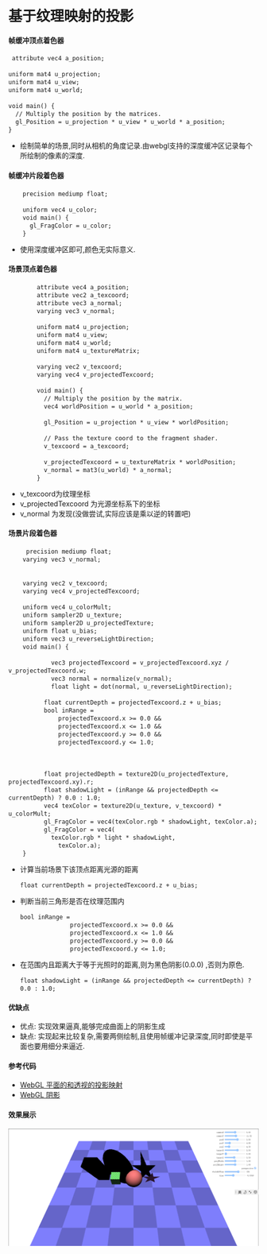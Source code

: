 # 基于纹理映射的投影

#### 帧缓冲顶点着色器

```
 attribute vec4 a_position;

uniform mat4 u_projection;
uniform mat4 u_view;
uniform mat4 u_world;

void main() {
  // Multiply the position by the matrices.
  gl_Position = u_projection * u_view * u_world * a_position;
}
```

- 绘制简单的场景,同时从相机的角度记录.由webgl支持的深度缓冲区记录每个所绘制的像素的深度.

#### 帧缓冲片段着色器

```
  	precision mediump float;

    uniform vec4 u_color;
    void main() {
      gl_FragColor = u_color;
    }
```

- 使用深度缓冲区即可,颜色无实际意义.

#### 场景顶点着色器

```
  		attribute vec4 a_position;
        attribute vec2 a_texcoord;
        attribute vec3 a_normal;
        varying vec3 v_normal;

        uniform mat4 u_projection;
        uniform mat4 u_view;
        uniform mat4 u_world;
        uniform mat4 u_textureMatrix;

        varying vec2 v_texcoord;
        varying vec4 v_projectedTexcoord;

        void main() {
          // Multiply the position by the matrix.
          vec4 worldPosition = u_world * a_position;

          gl_Position = u_projection * u_view * worldPosition;

          // Pass the texture coord to the fragment shader.
          v_texcoord = a_texcoord;

          v_projectedTexcoord = u_textureMatrix * worldPosition;
          v_normal = mat3(u_world) * a_normal;
        }
```

- v_texcoord为纹理坐标
- v_projectedTexcoord  为光源坐标系下的坐标
- v_normal 为发现(没做尝试,实际应该是乘以逆的转置吧)

#### 场景片段着色器

```
     precision mediump float;
    varying vec3 v_normal;


    varying vec2 v_texcoord;
    varying vec4 v_projectedTexcoord;

    uniform vec4 u_colorMult;
    uniform sampler2D u_texture;
    uniform sampler2D u_projectedTexture;
    uniform float u_bias;
    uniform vec3 u_reverseLightDirection;
    void main() {

            vec3 projectedTexcoord = v_projectedTexcoord.xyz / v_projectedTexcoord.w;
            vec3 normal = normalize(v_normal);
            float light = dot(normal, u_reverseLightDirection);

          float currentDepth = projectedTexcoord.z + u_bias;
          bool inRange =
              projectedTexcoord.x >= 0.0 &&
              projectedTexcoord.x <= 1.0 &&
              projectedTexcoord.y >= 0.0 &&
              projectedTexcoord.y <= 1.0;



          float projectedDepth = texture2D(u_projectedTexture, projectedTexcoord.xy).r;
          float shadowLight = (inRange && projectedDepth <= currentDepth) ? 0.0 : 1.0;  
          vec4 texColor = texture2D(u_texture, v_texcoord) * u_colorMult;
          gl_FragColor = vec4(texColor.rgb * shadowLight, texColor.a);
          gl_FragColor = vec4(
            texColor.rgb * light * shadowLight,
              texColor.a);
    }
```

- 计算当前场景下该顶点距离光源的距离

  ```
  float currentDepth = projectedTexcoord.z + u_bias;
  ```

- 判断当前三角形是否在纹理范围内

  ```
  bool inRange =
                projectedTexcoord.x >= 0.0 &&
                projectedTexcoord.x <= 1.0 &&
                projectedTexcoord.y >= 0.0 &&
                projectedTexcoord.y <= 1.0;
  ```

- 在范围内且距离大于等于光照时的距离,则为黑色阴影(0.0.0) ,否则为原色.

  ```
  float shadowLight = (inRange && projectedDepth <= currentDepth) ? 0.0 : 1.0;  
  ```

#### 优缺点

- 优点: 实现效果逼真,能够完成曲面上的阴影生成
- 缺点: 实现起来比较复杂,需要两侧绘制,且使用帧缓冲记录深度,同时即使是平面也要用细分来逼近.

#### 参考代码

- [WebGL 平面的和透视的投影映射](https://webglfundamentals.org/webgl/lessons/zh_cn/webgl-planar-projection-mapping.html)
- [WebGL 阴影](https://webglfundamentals.org/webgl/lessons/zh_cn/webgl-shadows.html)

#### 效果展示

![阴影2](..\imgs\阴影2.png)